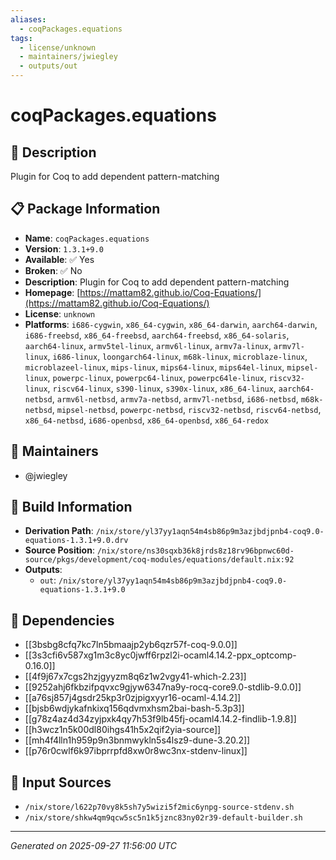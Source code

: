 ```yaml
---
aliases:
  - coqPackages.equations
tags:
  - license/unknown
  - maintainers/jwiegley
  - outputs/out
---
```


# coqPackages.equations

## 📝 Description

Plugin for Coq to add dependent pattern-matching

## 📋 Package Information

- **Name**: `coqPackages.equations`
- **Version**: `1.3.1+9.0`
- **Available**: ✅ Yes
- **Broken**: ✅ No
- **Description**: Plugin for Coq to add dependent pattern-matching
- **Homepage**: [https://mattam82.github.io/Coq-Equations/](https://mattam82.github.io/Coq-Equations/)
- **License**: `unknown`
- **Platforms**: `i686-cygwin`, `x86_64-cygwin`, `x86_64-darwin`, `aarch64-darwin`, `i686-freebsd`, `x86_64-freebsd`, `aarch64-freebsd`, `x86_64-solaris`, `aarch64-linux`, `armv5tel-linux`, `armv6l-linux`, `armv7a-linux`, `armv7l-linux`, `i686-linux`, `loongarch64-linux`, `m68k-linux`, `microblaze-linux`, `microblazeel-linux`, `mips-linux`, `mips64-linux`, `mips64el-linux`, `mipsel-linux`, `powerpc-linux`, `powerpc64-linux`, `powerpc64le-linux`, `riscv32-linux`, `riscv64-linux`, `s390-linux`, `s390x-linux`, `x86_64-linux`, `aarch64-netbsd`, `armv6l-netbsd`, `armv7a-netbsd`, `armv7l-netbsd`, `i686-netbsd`, `m68k-netbsd`, `mipsel-netbsd`, `powerpc-netbsd`, `riscv32-netbsd`, `riscv64-netbsd`, `x86_64-netbsd`, `i686-openbsd`, `x86_64-openbsd`, `x86_64-redox`
## 👥 Maintainers

- @jwiegley


## 🔧 Build Information

- **Derivation Path**: `/nix/store/yl37yy1aqn54m4sb86p9m3azjbdjpnb4-coq9.0-equations-1.3.1+9.0.drv`
- **Source Position**: `/nix/store/ns30sqxb36k8jrds8z18rv96bpnwc60d-source/pkgs/development/coq-modules/equations/default.nix:92`
- **Outputs**:
  - `out`:  `/nix/store/yl37yy1aqn54m4sb86p9m3azjbdjpnb4-coq9.0-equations-1.3.1+9.0`

## 🔗 Dependencies

- [[3bsbg8cfq7kc7ln5bmaajp2yb6qzr57f-coq-9.0.0]]
- [[3s3cfi6v587xg1m3c8yc0jwff6rpzl2i-ocaml4.14.2-ppx_optcomp-0.16.0]]
- [[4f9j67x7cgs2hzjgyyzm8q6z1w2vgy41-which-2.23]]
- [[9252ahj6fkbzifpqvxc9gjyw6347na9y-rocq-core9.0-stdlib-9.0.0]]
- [[a76sj857j4gsdr25kp3r0zjpigxyyr16-ocaml-4.14.2]]
- [[bjsb6wdjykafnkixq156qdvmxhsm2bai-bash-5.3p3]]
- [[g78z4az4d34zyjpxk4qy7h53f9lb45fj-ocaml4.14.2-findlib-1.9.8]]
- [[h3wcz1n5k00dl80ihgs41h5x2qif2yia-source]]
- [[mh4f4lln1h959p9n3bnmwykln5s4lsz9-dune-3.20.2]]
- [[p76r0cwlf6k97ibprrpfd8xw0r8wc3nx-stdenv-linux]]

## 📁 Input Sources

- `/nix/store/l622p70vy8k5sh7y5wizi5f2mic6ynpg-source-stdenv.sh`
- `/nix/store/shkw4qm9qcw5sc5n1k5jznc83ny02r39-default-builder.sh`

---
*Generated on 2025-09-27 11:56:00 UTC*
